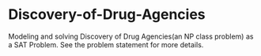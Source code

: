 # Discovery-of-Drug-Agencies
Modeling and solving Discovery of Drug Agencies(an NP class problem) as a SAT Problem. See the problem statement for more details.
